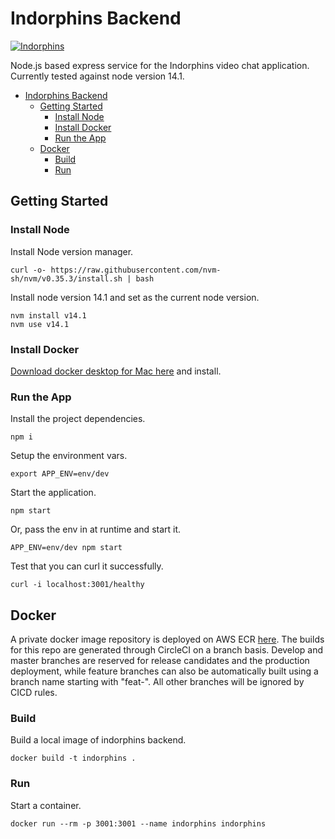 # Indorphins Backend

[![Indorphins](https://circleci.com/gh/afloesch/indorphins-be.svg?style=shield&circle-token=3b155ba273361607512a7c628217c4ca2394de5c)](https://app.circleci.com/pipelines/github/afloesch/indorphins-be)

Node.js based express service for the Indorphins video chat application. Currently tested against node version 14.1.

- [Indorphins Backend](#indorphins-backend)
  * [Getting Started](#getting-started)
    + [Install Node](#install-node)
    + [Install Docker](#install-docker)
    + [Run the App](#run-the-app)
  * [Docker](#docker)
    + [Build](#build)
    + [Run](#run)

## Getting Started

### Install Node

Install Node version manager.

```
curl -o- https://raw.githubusercontent.com/nvm-sh/nvm/v0.35.3/install.sh | bash
```

Install node version 14.1 and set as the current node version.

```
nvm install v14.1
nvm use v14.1
```

### Install Docker

[Download docker desktop for Mac here](https://hub.docker.com/editions/community/docker-ce-desktop-mac/) and install.

### Run the App

Install the project dependencies.

```
npm i
```

Setup the environment vars.

```
export APP_ENV=env/dev
```

Start the application.

```
npm start
```

Or, pass the env in at runtime and start it.

```
APP_ENV=env/dev npm start
```

Test that you can curl it successfully.

```
curl -i localhost:3001/healthy
```

## Docker

A private docker image repository is deployed on AWS ECR [here](https://console.aws.amazon.com/ecr/repositories/indorphins/?region=us-east-1). The builds for this repo are generated through CircleCI on a branch basis. Develop and master branches are reserved for release candidates and the production deployment, while feature branches can also be automatically built using a branch name starting with "feat-". All other branches will be ignored by CICD rules.

### Build

Build a local image of indorphins backend.

```
docker build -t indorphins .
```

### Run

Start a container.

```
docker run --rm -p 3001:3001 --name indorphins indorphins
```
